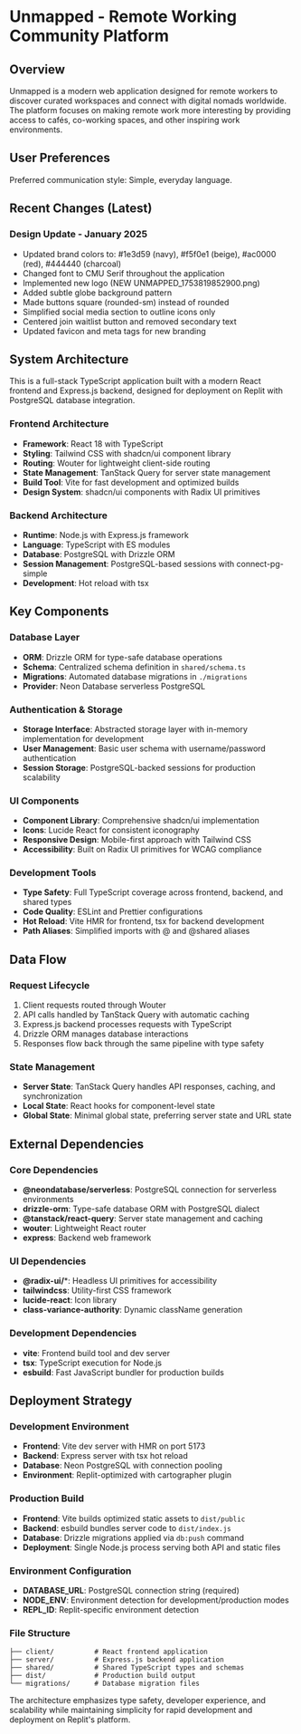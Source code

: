 # Unmapped - Remote Working Community Platform

## Overview

Unmapped is a modern web application designed for remote workers to discover curated workspaces and connect with digital nomads worldwide. The platform focuses on making remote work more interesting by providing access to cafés, co-working spaces, and other inspiring work environments.

## User Preferences

Preferred communication style: Simple, everyday language.

## Recent Changes (Latest)

### Design Update - January 2025
- Updated brand colors to: #1e3d59 (navy), #f5f0e1 (beige), #ac0000 (red), #444440 (charcoal)
- Changed font to CMU Serif throughout the application
- Implemented new logo (NEW UNMAPPED_1753819852900.png)
- Added subtle globe background pattern
- Made buttons square (rounded-sm) instead of rounded
- Simplified social media section to outline icons only
- Centered join waitlist button and removed secondary text
- Updated favicon and meta tags for new branding

## System Architecture

This is a full-stack TypeScript application built with a modern React frontend and Express.js backend, designed for deployment on Replit with PostgreSQL database integration.

### Frontend Architecture
- **Framework**: React 18 with TypeScript
- **Styling**: Tailwind CSS with shadcn/ui component library
- **Routing**: Wouter for lightweight client-side routing
- **State Management**: TanStack Query for server state management
- **Build Tool**: Vite for fast development and optimized builds
- **Design System**: shadcn/ui components with Radix UI primitives

### Backend Architecture
- **Runtime**: Node.js with Express.js framework
- **Language**: TypeScript with ES modules
- **Database**: PostgreSQL with Drizzle ORM
- **Session Management**: PostgreSQL-based sessions with connect-pg-simple
- **Development**: Hot reload with tsx

## Key Components

### Database Layer
- **ORM**: Drizzle ORM for type-safe database operations
- **Schema**: Centralized schema definition in `shared/schema.ts`
- **Migrations**: Automated database migrations in `./migrations`
- **Provider**: Neon Database serverless PostgreSQL

### Authentication & Storage
- **Storage Interface**: Abstracted storage layer with in-memory implementation for development
- **User Management**: Basic user schema with username/password authentication
- **Session Storage**: PostgreSQL-backed sessions for production scalability

### UI Components
- **Component Library**: Comprehensive shadcn/ui implementation
- **Icons**: Lucide React for consistent iconography
- **Responsive Design**: Mobile-first approach with Tailwind CSS
- **Accessibility**: Built on Radix UI primitives for WCAG compliance

### Development Tools
- **Type Safety**: Full TypeScript coverage across frontend, backend, and shared types
- **Code Quality**: ESLint and Prettier configurations
- **Hot Reload**: Vite HMR for frontend, tsx for backend development
- **Path Aliases**: Simplified imports with @ and @shared aliases

## Data Flow

### Request Lifecycle
1. Client requests routed through Wouter
2. API calls handled by TanStack Query with automatic caching
3. Express.js backend processes requests with TypeScript
4. Drizzle ORM manages database interactions
5. Responses flow back through the same pipeline with type safety

### State Management
- **Server State**: TanStack Query handles API responses, caching, and synchronization
- **Local State**: React hooks for component-level state
- **Global State**: Minimal global state, preferring server state and URL state

## External Dependencies

### Core Dependencies
- **@neondatabase/serverless**: PostgreSQL connection for serverless environments
- **drizzle-orm**: Type-safe database ORM with PostgreSQL dialect
- **@tanstack/react-query**: Server state management and caching
- **wouter**: Lightweight React router
- **express**: Backend web framework

### UI Dependencies
- **@radix-ui/***: Headless UI primitives for accessibility
- **tailwindcss**: Utility-first CSS framework
- **lucide-react**: Icon library
- **class-variance-authority**: Dynamic className generation

### Development Dependencies
- **vite**: Frontend build tool and dev server
- **tsx**: TypeScript execution for Node.js
- **esbuild**: Fast JavaScript bundler for production builds

## Deployment Strategy

### Development Environment
- **Frontend**: Vite dev server with HMR on port 5173
- **Backend**: Express server with tsx hot reload
- **Database**: Neon PostgreSQL with connection pooling
- **Environment**: Replit-optimized with cartographer plugin

### Production Build
- **Frontend**: Vite builds optimized static assets to `dist/public`
- **Backend**: esbuild bundles server code to `dist/index.js`
- **Database**: Drizzle migrations applied via `db:push` command
- **Deployment**: Single Node.js process serving both API and static files

### Environment Configuration
- **DATABASE_URL**: PostgreSQL connection string (required)
- **NODE_ENV**: Environment detection for development/production modes
- **REPL_ID**: Replit-specific environment detection

### File Structure
```
├── client/          # React frontend application
├── server/          # Express.js backend application
├── shared/          # Shared TypeScript types and schemas
├── dist/            # Production build output
└── migrations/      # Database migration files
```

The architecture emphasizes type safety, developer experience, and scalability while maintaining simplicity for rapid development and deployment on Replit's platform.